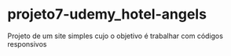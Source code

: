 # projeto7-udemy_hotel-angels
Projeto de um site simples cujo o objetivo é trabalhar com códigos responsivos
